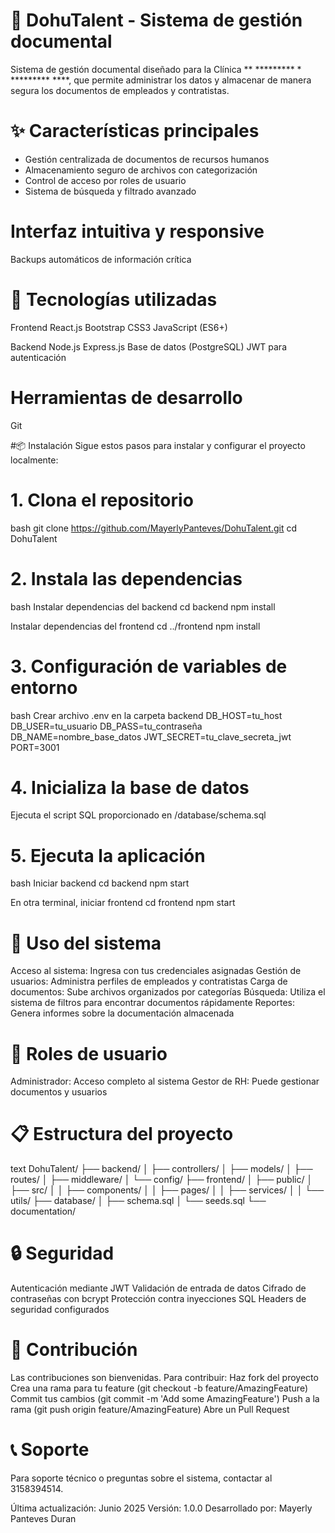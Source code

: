 # 📁 DohuTalent - Sistema de gestión documental

Sistema de gestión documental diseñado para la Clínica  ** ********* * ********* ****, que permite administrar los datos y almacenar de manera segura los documentos de empleados y contratistas.

# ✨ Características principales
- Gestión centralizada de documentos de recursos humanos
- Almacenamiento seguro de archivos con categorización
- Control de acceso por roles de usuario
- Sistema de búsqueda y filtrado avanzado

# Interfaz intuitiva y responsive

Backups automáticos de información crítica

# 🚀 Tecnologías utilizadas
Frontend
React.js
Bootstrap
CSS3
JavaScript (ES6+)

Backend
Node.js
Express.js
Base de datos (PostgreSQL)
JWT para autenticación

# Herramientas de desarrollo
Git

#📦 Instalación
Sigue estos pasos para instalar y configurar el proyecto localmente:

# 1. Clona el repositorio
bash
git clone https://github.com/MayerlyPanteves/DohuTalent.git
cd DohuTalent

# 2. Instala las dependencias
bash
Instalar dependencias del backend
cd backend
npm install

Instalar dependencias del frontend
cd ../frontend
npm install

# 3. Configuración de variables de entorno
bash
Crear archivo .env en la carpeta backend
DB_HOST=tu_host
DB_USER=tu_usuario
DB_PASS=tu_contraseña
DB_NAME=nombre_base_datos
JWT_SECRET=tu_clave_secreta_jwt
PORT=3001

# 4. Inicializa la base de datos
Ejecuta el script SQL proporcionado en /database/schema.sql

# 5. Ejecuta la aplicación
bash
Iniciar backend
cd backend
npm start

En otra terminal, iniciar frontend
cd frontend
npm start

# 🎯 Uso del sistema
Acceso al sistema: Ingresa con tus credenciales asignadas
Gestión de usuarios: Administra perfiles de empleados y contratistas
Carga de documentos: Sube archivos organizados por categorías
Búsqueda: Utiliza el sistema de filtros para encontrar documentos rápidamente
Reportes: Genera informes sobre la documentación almacenada

# 👥 Roles de usuario
Administrador: Acceso completo al sistema
Gestor de RH: Puede gestionar documentos y usuarios

# 📋 Estructura del proyecto

text
DohuTalent/
├── backend/
│   ├── controllers/
│   ├── models/
│   ├── routes/
│   ├── middleware/
│   └── config/
├── frontend/
│   ├── public/
│   ├── src/
│   │   ├── components/
│   │   ├── pages/
│   │   ├── services/
│   │   └── utils/
├── database/
│   ├── schema.sql
│   └── seeds.sql
└── documentation/

# 🔒 Seguridad
Autenticación mediante JWT
Validación de entrada de datos
Cifrado de contraseñas con bcrypt
Protección contra inyecciones SQL
Headers de seguridad configurados

# 🤝 Contribución
Las contribuciones son bienvenidas. Para contribuir:
Haz fork del proyecto
Crea una rama para tu feature (git checkout -b feature/AmazingFeature)
Commit tus cambios (git commit -m 'Add some AmazingFeature')
Push a la rama (git push origin feature/AmazingFeature)
Abre un Pull Request

# 📞 Soporte
Para soporte técnico o preguntas sobre el sistema, contactar al 3158394514.

Última actualización: Junio 2025
Versión: 1.0.0
Desarrollado por: Mayerly Panteves Duran
